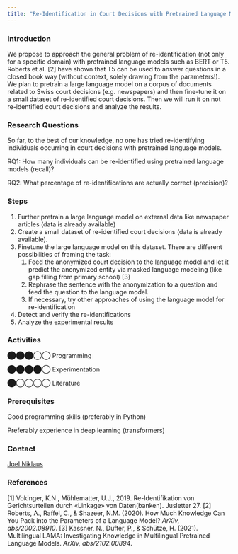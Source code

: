 ```yaml
---
title: "Re-Identification in Court Decisions with Pretrained Language Models"
---
```


### Introduction

We propose to approach the general problem of re-identification (not only for a specific domain) with pretrained language models such as BERT or T5. Roberts et al. \[2\] have shown that T5 can be used to answer questions in a closed book way (without context, solely drawing from the parameters!). We plan to pretrain a large language model on a corpus of documents related to Swiss court decisions (e.g. newspapers) and then fine-tune it on a small dataset of re-identified court decisions. Then we will run it on not re-identified court decisions and analyze the results.

### Research Questions

So far, to the best of our knowledge, no one has tried re-identifying individuals occurring in court decisions with pretrained language models.

RQ1: How many individuals can be re-identified using pretrained language models (recall)?

RQ2: What percentage of re-identifications are actually correct (precision)?

### Steps

1.  Further pretrain a large language model on external data like newspaper articles (data is already available)
2.  Create a small dataset of re-identified court decisions (data is already available).
3.  Finetune the large language model on this dataset. There are different possibilities of framing the task:
    1.  Feed the anonymized court decision to the language model and let it predict the anonymized entity via masked language modeling (like gap filling from primary school) \[3\]
    2.  Rephrase the sentence with the anonymization to a question and feed the question to the language model.
    3.  If necessary, try other approaches of using the language model for re-identification
4.  Detect and verify the re-identifications
5.  Analyze the experimental results

### Activities

⬤⬤⬤◯◯ Programming

⬤⬤⬤⬤◯ Experimentation

⬤◯◯◯◯ Literature

### Prerequisites

Good programming skills (preferably in Python)

Preferably experience in deep learning (transformers)

### Contact

[Joel Niklaus](https://www.digitale-nachhaltigkeit.unibe.ch/about_us/persons/niklaus_joel/index_eng.html)

### References

\[1\] Vokinger, K.N., Mühlematter, U.J., 2019. Re-Identifikation von Gerichtsurteilen durch «Linkage» von Daten(banken). Jusletter 27.
\[2\] Roberts, A., Raffel, C., & Shazeer, N.M. (2020). How Much Knowledge Can You Pack into the Parameters of a Language Model? _ArXiv, abs/2002.08910_.
\[3\] Kassner, N., Dufter, P., & Schütze, H. (2021). Multilingual LAMA: Investigating Knowledge in Multilingual Pretrained Language Models. _ArXiv, abs/2102.00894_.
